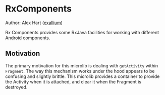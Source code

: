 # RxComponents

Author: Alex Hart ([exallium](https://www.github.com/exallium))

Rx Components provides some RxJava facilities for working with different Android components.

## Motivation

The primary motivation for this microlib is dealing with `getActivity` within `Fragment`.  The way
this mechanism works under the hood appears to be confusing and slightly brittle.  This microlib
provides a container to provide the Activity when it is attached, and clear it when the Fragment is
destroyed.
